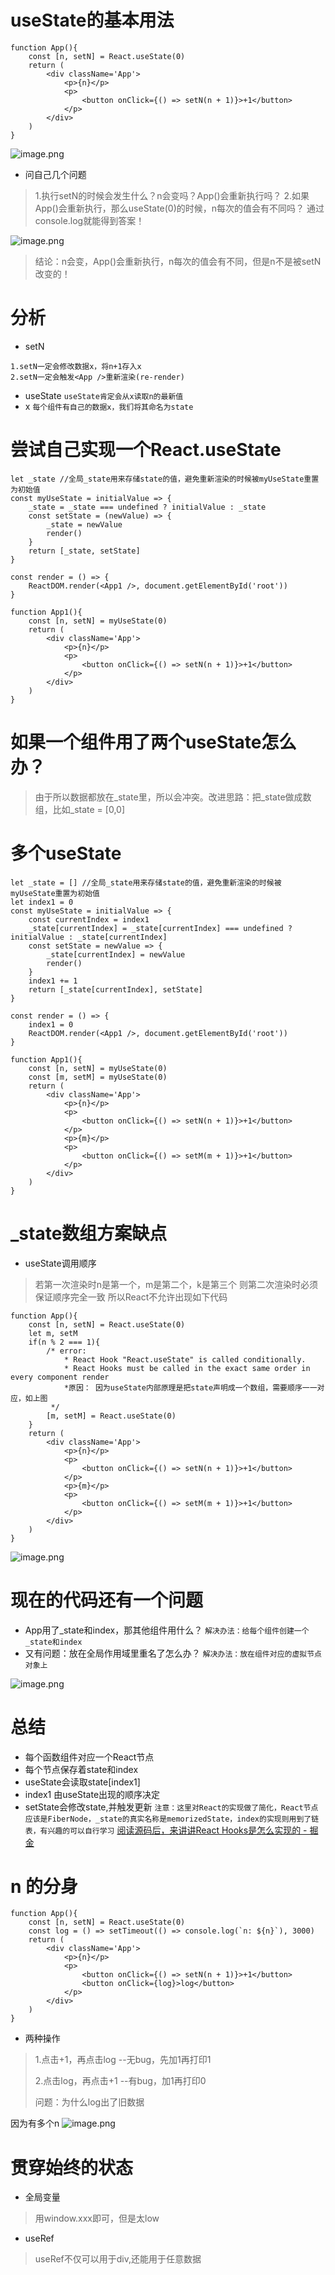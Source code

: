 # useState的基本用法
```
function App(){
	const [n, setN] = React.useState(0)
	return (
		<div className='App'>
			<p>{n}</p>
			<p>
				<button onClick={() => setN(n + 1)}>+1</button>
			</p>
		</div>
	)
}
```
![image.png](https://upload-images.jianshu.io/upload_images/1181204-46c5da0a45a7cf07.png?imageMogr2/auto-orient/strip%7CimageView2/2/w/1240)

- 问自己几个问题
> 1.执行setN的时候会发生什么？n会变吗？App()会重新执行吗？
> 2.如果App()会重新执行，那么useState(0)的时候，n每次的值会有不同吗？
> 通过console.log就能得到答案！

![image.png](https://upload-images.jianshu.io/upload_images/1181204-ff16cf7cf59eea2d.png?imageMogr2/auto-orient/strip%7CimageView2/2/w/1240)
> 结论：n会变，App()会重新执行，n每次的值会有不同，但是n不是被setN改变的！

# 分析
- setN
```
1.setN一定会修改数据x，将n+1存入x
2.setN一定会触发<App />重新渲染(re-render)
```
- useState
``useState肯定会从x读取n的最新值``
- x
``每个组件有自己的数据x，我们将其命名为state``

# 尝试自己实现一个React.useState
```
let _state //全局_state用来存储state的值，避免重新渲染的时候被myUseState重置为初始值
const myUseState = initialValue => {
	_state = _state === undefined ? initialValue : _state
	const setState = (newValue) => {
		_state = newValue
		render()
	}
	return [_state, setState]
}

const render = () => {
	ReactDOM.render(<App1 />, document.getElementById('root'))
}

function App1(){
	const [n, setN] = myUseState(0)
	return (
		<div className='App'>
			<p>{n}</p>
			<p>
				<button onClick={() => setN(n + 1)}>+1</button>
			</p>
		</div>
	)
}
```

# 如果一个组件用了两个useState怎么办？
> 由于所以数据都放在_state里，所以会冲突。改进思路：把_state做成数组，比如_state = [0,0]

# 多个useState
```
let _state = [] //全局_state用来存储state的值，避免重新渲染的时候被myUseState重置为初始值
let index1 = 0
const myUseState = initialValue => {
	const currentIndex = index1
	_state[currentIndex] = _state[currentIndex] === undefined ? initialValue : _state[currentIndex]
	const setState = newValue => {
		_state[currentIndex] = newValue
		render()
	}
	index1 += 1
	return [_state[currentIndex], setState]
}

const render = () => {
	index1 = 0
	ReactDOM.render(<App1 />, document.getElementById('root'))
}

function App1(){
	const [n, setN] = myUseState(0)
	const [m, setM] = myUseState(0)
	return (
		<div className='App'>
			<p>{n}</p>
			<p>
				<button onClick={() => setN(n + 1)}>+1</button>
			</p>
			<p>{m}</p>
			<p>
				<button onClick={() => setM(m + 1)}>+1</button>
			</p>
		</div>
	)
}
```

# _state数组方案缺点
- useState调用顺序
> 若第一次渲染时n是第一个，m是第二个，k是第三个
> 则第二次渲染时必须保证顺序完全一致
> 所以React不允许出现如下代码
```
function App(){
	const [n, setN] = React.useState(0)
	let m, setM
	if(n % 2 === 1){
		/* error:
			* React Hook "React.useState" is called conditionally.
			* React Hooks must be called in the exact same order in every component render
			*原因： 因为useState内部原理是把state声明成一个数组，需要顺序一一对应，如上图
		 */
		[m, setM] = React.useState(0)
	}
	return (
		<div className='App'>
			<p>{n}</p>
			<p>
				<button onClick={() => setN(n + 1)}>+1</button>
			</p>
			<p>{m}</p>
			<p>
				<button onClick={() => setM(m + 1)}>+1</button>
			</p>
		</div>
	)
}
```
![image.png](https://upload-images.jianshu.io/upload_images/1181204-c0b5554beb79b9af.png?imageMogr2/auto-orient/strip%7CimageView2/2/w/1240)

# 现在的代码还有一个问题
- App用了_state和index，那其他组件用什么？
``解决办法：给每个组件创建一个_state和index``
- 又有问题：放在全局作用域里重名了怎么办？
``解决办法：放在组件对应的虚拟节点对象上``

![image.png](https://upload-images.jianshu.io/upload_images/1181204-e3bd62558e75c7f9.png?imageMogr2/auto-orient/strip%7CimageView2/2/w/1240)

# 总结
- 每个函数组件对应一个React节点
- 每个节点保存着state和index
- useState会读取state[index1]
- index1 由useState出现的顺序决定
- setState会修改state,并触发更新
``注意：这里对React的实现做了简化，React节点应该是FiberNode，_state的真实名称是memorizedState，index的实现则用到了链表，有兴趣的可以自行学习``
[阅读源码后，来讲讲React Hooks是怎么实现的 - 掘金](https://juejin.im/post/5bdfc1c4e51d4539f4178e1f)


# n 的分身
```
function App(){
	const [n, setN] = React.useState(0)
	const log = () => setTimeout(() => console.log(`n: ${n}`), 3000)
	return (
		<div className='App'>
			<p>{n}</p>
			<p>
				<button onClick={() => setN(n + 1)}>+1</button>
				<button onClick={log}>log</button>
			</p>
		</div>
	)
}
```
- 两种操作
> 1.点击+1，再点击log --无bug，先加1再打印1
>
> 2.点击log，再点击+1 --有bug，加1再打印0
>
> 问题：为什么log出了旧数据

因为有多个n 
![image.png](https://upload-images.jianshu.io/upload_images/1181204-62bc7ae8da49274d.png?imageMogr2/auto-orient/strip%7CimageView2/2/w/1240)

# 贯穿始终的状态
- 全局变量
> 用window.xxx即可，但是太low

- useRef
> useRef不仅可以用于div,还能用于任意数据
